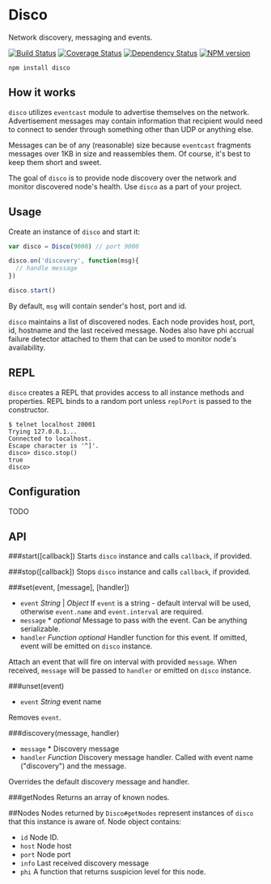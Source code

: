 # Disco
Network discovery, messaging and events.

  [![Build Status](https://secure.travis-ci.org/diversario/node-disco.png?branch=develop)](http://travis-ci.org/diversario/node-disco)
  [![Coverage Status](https://coveralls.io/repos/diversario/node-disco/badge.png?branch=develop)](https://coveralls.io/r/diversario/node-disco?branch=develop)
  [![Dependency Status](https://gemnasium.com/diversario/node-disco.png)](https://gemnasium.com/diversario/node-disco)
  [![NPM version](https://badge.fury.io/js/node-disco.png)](http://badge.fury.io/js/node-disco)

```
npm install disco
```
## How it works
`disco` utilizes `eventcast` module to advertise themselves on the network. Advertisement messages may contain information that recipient would need to connect to sender through something other than UDP or anything else.

Messages can be of any (reasonable) size because `eventcast` fragments messages over 1KB in size and reassembles them. Of course, it's best to keep them short and sweet.

The goal of `disco` is to provide node discovery over the network and monitor discovered node's health. Use `disco` as a part of your project.

## Usage

Create an instance of `disco` and start it:

```javascript
var disco = Disco(9000) // port 9000

disco.on('discovery', function(msg){
  // handle message
})

disco.start()
```

By default, `msg` will contain sender's host, port and id.

`disco` maintains a list of discovered nodes. Each node provides host, port, id, hostname and the last received message. Nodes also have phi accrual failure detector attached to them that can be used to monitor node's availability.

## REPL
`disco` creates a REPL that provides access to all instance methods and properties. REPL binds to a random port unless `replPort` is passed to the constructor.

```
$ telnet localhost 20001
Trying 127.0.0.1...
Connected to localhost.
Escape character is '^]'.
disco> disco.stop()
true
disco>
```

## Configuration
TODO

## API
###start([callback])
Starts `disco` instance and calls `callback`, if provided.

###stop([callback])
Stops `disco` instance and calls `callback`, if provided.

###set(event, [message], [handler])
- `event` _String_ | _Object_ If `event` is a string - default interval will be used, otherwise `event.name` and `event.interval`  are required.
- `message` * _optional_ Message to pass with the event. Can be anything serializable.
- `handler` _Function_ _optional_ Handler function for this event. If omitted, event will be emitted on `disco` instance.

Attach an event that will fire on interval with provided `message`. When received, `message` will be passed to `handler` or emitted on `disco` instance.

###unset(event)
 - `event` _String_ event name
 
 Removes `event`.
 
###discovery(message, handler)
- `message` * Discovery message
- `handler` _Function_ Discovery message handler. Called with event name ("discovery") and the message.

Overrides the default discovery message and handler.

###getNodes
Returns an array of known nodes.

##Nodes
Nodes returned by `Disco#getNodes` represent instances of `disco` that this instance is aware of. Node object contains:

- `id` Node ID.
- `host` Node host
- `port` Node port
- `info` Last received discovery message
- `phi` A function that returns suspicion level for this node.
 